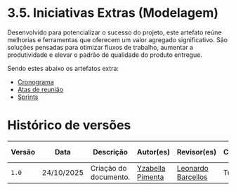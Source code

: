 # 3.5. Iniciativas Extras (Modelagem)

Desenvolvido para potencializar o sucesso do projeto, este artefato reúne melhorias e ferramentas que oferecem um valor agregado significativo. São soluções pensadas para otimizar fluxos de trabalho, aumentar a produtividade e elevar o padrão de qualidade do produto entregue.

Sendo estes abaixo os artefatos extra:

- [Cronograma](/PadroesDeProjeto/planejamento/3.5.1.cronograma.md)
- [Atas de reunião](/atas/padraoatas.md)
- [Sprints](/PadroesDeProjeto/Sprints%20Entrega%203.md)

# Histórico de versões
| Versão | Data | Descrição | Autor(es) | Revisor(es) | Comentário | Data da revisão |
|--------|------|-----------|-----------|-------------|-----------------|-----------|
| `1.0` | 24/10/2025 | Criação do documento. | [Yzabella Pimenta](https://github.com/redjsun) | [Leonardo Barcellos](https://github.com/oyLeonardo) | Tudo certo. | 24/10/2025  |